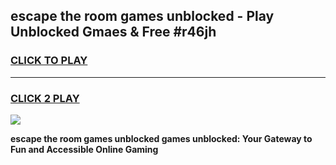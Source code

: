 
## escape the room games unblocked - Play Unblocked Gmaes & Free #r46jh
<h3>
<a href="https://premium.freeplayer.one?title=escape_the_room_games_unblocked&ref=01M">CLICK TO PLAY</a></h3>
<hr>

<h3>
<a href="https://premium.freeplayer.one?title=escape_the_room_games_unblocked&ref=01M">CLICK 2 PLAY</a>
  
</h3>

<a href="https://premium.freeplayer.one?title=escape_the_room_games_unblocked&ref=01M"><img src="https://clearcache.store/games.png"></a>


**escape the room games unblocked games unblocked: Your Gateway to Fun and Accessible Online Gaming**
